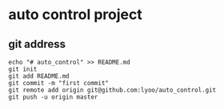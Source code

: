 # auto control project #

## git address ##

```
echo "# auto_control" >> README.md
git init
git add README.md
git commit -m "first commit"
git remote add origin git@github.com:lyoo/auto_control.git
git push -u origin master 

```
